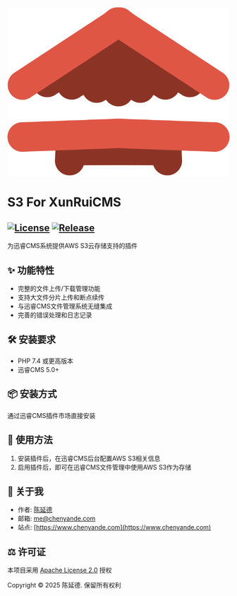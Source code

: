 ![S3 For XunRuiCMS](logo.png)
# S3 For XunRuiCMS

[![License](https://img.shields.io/badge/License-Apache%202.0-green.svg)](LICENSE)
[![Release](https://img.shields.io/badge/Release-1.2-blue.svg)](../../releases/tag/v1.2)
---
为迅睿CMS系统提供AWS S3云存储支持的插件

## ✨ 功能特性
- 完整的文件上传/下载管理功能
- 支持大文件分片上传和断点续传
- 与迅睿CMS文件管理系统无缝集成
- 完善的错误处理和日志记录

## 🛠️ 安装要求
- PHP 7.4 或更高版本
- 迅睿CMS 5.0+

## 📦 安装方式
通过迅睿CMS插件市场直接安装

## 📖 使用方法
1. 安装插件后，在迅睿CMS后台配置AWS S3相关信息
2. 启用插件后，即可在迅睿CMS文件管理中使用AWS S3作为存储

## 📌 关于我
- 作者: [陈延德](https://www.chenyande.com)
- 邮箱: [me@chenyande.com](mailto:me@chenyande.com)
- 站点: [https://www.chenyande.com](https://www.chenyande.com)

## ⚖️ 许可证
本项目采用 [Apache License 2.0](LICENSE) 授权

Copyright © 2025 陈延德. 保留所有权利